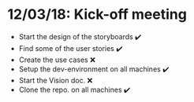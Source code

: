 # 12/03/18: Kick-off meeting
  - Start the design of the storyboards :heavy_check_mark:
  - Find some of the user stories :heavy_check_mark:
  - Create the use cases :x:
  - Setup the dev-environment on all machines :heavy_check_mark:
  - Start the Vision doc. :x:
  - Clone the repo. on all machines :heavy_check_mark:

